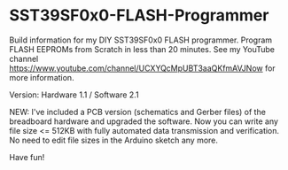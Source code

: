 # SST39SF0x0-FLASH-Programmer

Build information for my DIY SST39SF0x0 FLASH programmer. Program FLASH EEPROMs from Scratch in less than 20 minutes.
See my YouTube channel https://www.youtube.com/channel/UCXYQcMpUBT3aaQKfmAVJNow for more information.

Version: Hardware 1.1 / Software 2.1

NEW: I've included a PCB version (schematics and Gerber files) of the breadboard hardware and upgraded the software. Now you can write any file size <= 512KB with fully automated data transmission and verification. No need to edit file sizes in the Arduino sketch any more.

Have fun!
